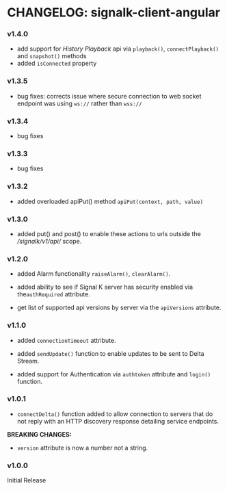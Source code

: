 # CHANGELOG: signalk-client-angular

### v1.4.0

- add support for *History Playback* api via `playback()`, `connectPlayback()` and `snapshot()` methods
- added `isConnected` property

### v1.3.5

- bug fixes: corrects issue where secure connection to web socket endpoint was using `ws://` rather than `wss://`

### v1.3.4

- bug fixes

### v1.3.3

- bug fixes

### v1.3.2

- added overloaded apiPut() method `apiPut(context, path, value)`


### v1.3.0

- added put() and post() to enable these actions to urls outside the */signalk/v1/api/* scope.


### v1.2.0

- added Alarm functionality `raiseAlarm()`, `clearAlarm()`.

- added ability to see if Signal K server has security enabled via the`authRequired` attribute.

- get list of supported api versions by server via the `apiVersions` attribute.


### v1.1.0

- added `connectionTimeout` attribute.

- added `sendUpdate()` function to enable updates to be sent to Delta Stream.

- added support for Authentication via `authtoken` attribute and `login()` function.


### v1.0.1

- `connectDelta()` function added to allow connection to servers that do not reply with an HTTP discovery response detailing service endpoints.


**BREAKING CHANGES:**

- `version` attribute is now a number not a string.


### v1.0.0

Initial Release
